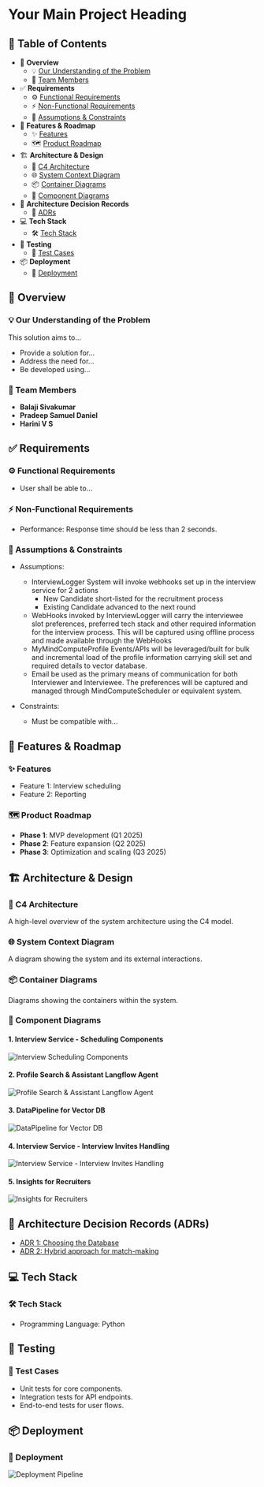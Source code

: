 # Your Main Project Heading

## 🧭 **Table of Contents**

* 📖 **Overview**
    * 💡 [Our Understanding of the Problem](#-our-understanding-of-the-problem)
    * 👥 [Team Members](#-team-members)
* ✅ **Requirements**
    * ⚙️ [Functional Requirements](#-functional-requirements)
    * ⚡  [Non-Functional Requirements](#-non-functional-requirements)
    * 🚧 [Assumptions & Constraints](#-assumptions--constraints)
* 🚀 **Features & Roadmap**
    * ✨ [Features](#-features)
    * 🗺️ [Product Roadmap](#-product-roadmap)
* 🏗️ **Architecture & Design**
    * 🏢 [C4 Architecture](#-c4-architecture)
    * 🌐 [System Context Diagram](#-system-context-diagram)
    * 📦 [Container Diagrams](#-container-diagrams)
    * 🧩 [Component Diagrams](#-component-diagrams)
* 📝 **Architecture Decision Records**
    * 📜 [ADRs](#-architecture-decision-records--adrs-)
* 💻 **Tech Stack**
    * 🛠️ [Tech Stack](#-tech-stack)
* 🧪 **Testing**
    * 🔬 [Test Cases](#-test-cases)
* 📦 **Deployment**
    * 🚀 [Deployment](#-deployment)

## 📖 Overview

### 💡 Our Understanding of the Problem

This solution aims to...

* Provide a solution for...
* Address the need for...
* Be developed using...

### 👥 Team Members

* **Balaji Sivakumar**
* **Pradeep Samuel Daniel**
* **Harini V S**

## ✅ Requirements

### ⚙️ Functional Requirements

* User shall be able to...

### ⚡ Non-Functional Requirements

* Performance: Response time should be less than 2 seconds.

### 🚧️ Assumptions & Constraints

* Assumptions:
    * InterviewLogger System will invoke webhooks set up in the interview service for 2 actions
      * New Candidate short-listed for the recruitment process
      * Existing Candidate advanced to the next round
    * WebHooks invoked by InterviewLogger will carry the interviewee slot preferences, preferred tech stack and other required information for the interview process. This will be captured using offline process and made available through the WebHooks 
    * MyMindComputeProfile Events/APIs will be leveraged/built for bulk and incremental load of the profile information carrying skill set and required details to vector database.
    * Email be used as the primary means of communication for both Interviewer and Interviewee. The preferences will be captured and managed through MindComputeScheduler or equivalent system.
      
* Constraints:
    * Must be compatible with...

## 🚀 Features & Roadmap

### ✨ Features

* Feature 1: Interview scheduling
* Feature 2: Reporting

### 🗺️ Product Roadmap

* **Phase 1**: MVP development (Q1 2025)
* **Phase 2**: Feature expansion (Q2 2025)
* **Phase 3**: Optimization and scaling (Q3 2025)

## 🏗️ Architecture & Design

### 🏢 C4 Architecture

A high-level overview of the system architecture using the C4 model.

### 🌐 System Context Diagram

A diagram showing the system and its external interactions.

### 📦 Container Diagrams

Diagrams showing the containers within the system.

### 🧩 Component Diagrams

#### 1. **Interview Service - Scheduling Components**

![Interview Scheduling Components](images/architecture/c3-interview-service-scheduling.png)

#### 2. **Profile Search & Assistant Langflow Agent**

![Profile Search & Assistant Langflow Agent](images/architecture/c3-langflowsevice-assistance.png)

#### 3. **DataPipeline for Vector DB**

![DataPipeline for Vector DB](images/architecture/c3-embedding-component.png)

#### 4. **Interview Service - Interview Invites Handling**

![Interview Service - Interview Invites Handling](images/architecture/c3-external-invites-handling.png)

#### 5. **Insights for Recruiters**

![Insights for Recruiters](images/architecture/c3-insights.png)

## 📝 Architecture Decision Records (ADRs)

* [ADR 1: Choosing the Database](adrs/0001-choosing-the-database.md)
* [ADR 2: Hybrid approach for match-making](adrs/0002-choosing-hybrid-approach-matchmaking.md)

## 💻 Tech Stack

### 🛠️ Tech Stack

* Programming Language: Python

## 🧪 Testing

### 🔬 Test Cases

* Unit tests for core components.
* Integration tests for API endpoints.
* End-to-end tests for user flows.

## 📦 Deployment

### 🚀 Deployment

![Deployment Pipeline](images/deployment/ci-cd.png)
